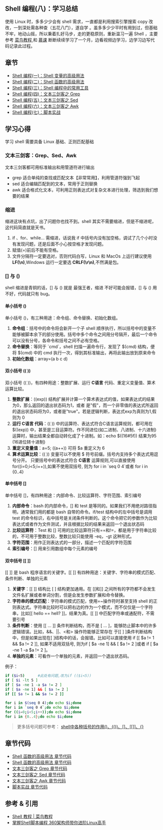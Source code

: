 ## Shell 编程(八)：学习总结
使用 Linux 时，多多少少会有 shell 需求，一直都是利用搜索引擎搜索 copy 改改，一到深处需各种查（五花八门），遂自学 。虽多多少少平时有用到过，但基础不牢，地动山摇，所以秉着扎好马步，走的更稳原则，重新温习一遍 Shell ，主要参考 [菜鸟教程 ](https://www.runoob.com/linux/linux-shell.html) 和 [慕课](https://coding.imooc.com/class/314.html) 断断续续学习了一个月，边看视频边学习，边学习边写代码记录此过程。
## 章节
- [Shell 编程(一)：Shell 变量的高级用法	](https://www.it927.com/article/50/shell-programming-1-advanced-usage-of-shell-variables)
- [ Shell 编程(二)：Shell 函数的高级用法 ](https://www.it927.com/article/51/shell-programming-2-advanced-usage-of-shell-variables)
- [ Shell 编程(三)：Shell 编程中的常用工具	](https://www.it927.com/article/52/shell-programming-3-common-tools-in-shell-programming)
- [ Shell 编程(四)：文本三剑客之 Grep	](https://www.it927.com/article/53/shell-programming-4-text-grep-of-the-three-musketeers)
- [ Shell 编程(五)：文本三剑客之 Sed	](https://www.it927.com/article/68/shell-programming-5-the-sed-of-the-text-three-musketeers)
- [ Shell 编程(六)：文本三剑客之 Awk](https://www.it927.com/article/69/shell-programming-6-text-awk-of-the-three-musketeerss)
- [ Shell 编程(七)：脚本实战](https://www.it927.com/article/70/shell-programming-7-script-practice)

## 学习心得
学习 shell 需要具备 Linux 基础、正则匹配基础
### 文本三剑客：Grep、Sed、Awk
文本三剑客都可用标准输出和用管道符进行输出
- grep 适合单纯的查找或匹配文本【非常常用】，利用管道符强到飞起
- sed 适合编辑匹配到的文本，常用于正则替换
- awk 适合格式化文本，可利用正则表达式对复杂文本进行处理，筛选到我们想要的结果

### 缩进
缩进这块有点坑，出了问题你也找不到。shell 其实不需要缩进，但是不缩进呢，这代码简直就是天书。

1. if 、for、while... 需缩进，话说我 if 中括号内没有加空格，调试了几个小时没有发现问题，还是后面不小心按空格才发现问题。
2. 赋值(=)前后不能有空格。
3. 文件分隔符一定要选对，否则代码白写，Linux 和 MacOs 上运行建议使用 **LF(\n)**,Windows 运行一定要选 **CRLF(\r\n)**,不然满是包。


### [] 与 ()
shell 缩进是青铜的话，[] 与 () 就是 最强王者，缩进 不好可能会报错，[] 与 () 用不好，代码就只有 bug。
#### 单小括号 ()
单小括号 ()，有三种用途：命令组、命令替换、初始化数组。
1. **命令组**：括号中的命令将会新开一个子 shell 顺序执行，所以括号中的变量不能够被脚本余下的部分使用。括号中多个命令之间用分号隔开，最后一个命令可以没有分号，各命令和括号之间不必有空格。
2. **命令替换**：等同于 \`cmd\`，shell 扫描一遍命令行，发现了 $(cmd) 结构，便将 $(cmd) 中的 cmd 执行一次，得到其标准输出，再将此输出放到原来命令
3. **初始化数组**：array=(a b c d)

#### 双小括号 (( ))
双小括号 (( ))，有四种用途：整数扩展、运行 **C语言** 代码、重定义变量值、算术运算比较。
1. **整数扩展**：((exp)) 结构扩展并计算一个算术表达式的值，如果表达式的结果为0，那么返回的退出状态码为1，或者 是"假"，而一个非零值的表达式所返回的退出状态码将为0，或者是"true"。若是逻辑判断，表达式exp为真则为1,假则为 0
2. **运行 C语言 代码**：(( )) 中的运算符、表达式符合C语言运算规则，都可用在 $((exp)) 中，甚至是三目运算符。作不同进位(如二进制、八进制、十六进制)运算时，输出结果全都自动转化成了十进制。如：echo $((16#5f)) 结果为95 (16进位转十进制)
3. **重定义变量值**：a=5; ((a++)) 可将 $a 重定义为 6
4. **算术运算比较**：(( )) 变量可以不使用 $ 符号前缀。括号内支持多个表达式用逗号分开。 只要括号中的表达式符合 **C语言** 运算规则,可以直接使用 for((i=0;i<5;i++)),如果不使用双括号, 则为 for i in \`seq 0 4\`或者 for i in {0..4}

#### 单中括号 []
单中括号 []，有四种用途：内部命令、比较运算符、字符范围、索引编号
1. **内部命令**：bash 的内部命令，[] 和 test 是等同的。如果我们不用绝对路径指明，通常我们用的都是 bash 自带的命令。if/test 结构中的左中括号是调用 test 的命令标识，右中括号是关闭条件判断的。这个命令把它的参数作为比较表达式或者作为文件测试，并且根据比较的结果来返回一个退出状态码
2. **比较运算符**：Test 和 [] 可用的比较运算符只有==和!=，都是用于字符串比较的，不可用于整数比较，整数比较只能使用 -eq，-gt 这种形式。
3. **字符范围**：用作正则表达式的一部分，描述一个匹配的字符范围
4. **索引编号**：[] 用来引用数组中每个元素的编号

#### 双中括号 [[ ]]
[[ ]] 是 bash 程序语言的关键字。[[ ]] 有四种用途：关键字、字符串的模式匹配、条件判断、单独的元素
1. **关键字**：[[ ]] 结构比 [ ] 结构更加通用。在 [[和]] 之间所有的字符都不会发生文件名扩展或者单词分割，但是会发生参数扩展和命令替换。
2. **字符串的模式匹配**：字符串的模式匹配，使用=~操作符时甚至支持 shell 的正则表达式。字符串比较时可以把右边的作为一个模式，而不仅仅是一个字符串，比如[[ hello == hell? ]]，结果为真。[[ ]] 中匹配字符串或通配符，不需要引号
3. **条件判断**：使用 [[ ... ]] 条件判断结构，而不是 [ ... ]，能够防止脚本中的许多逻辑错误。比如，&&、||、<和> 操作符能够正常存在 于[[ ] ]条件判断结构中，但是如果出现在[ ]结构中的话，会报错。比如可以直接使用 if [[ $a != 1 && $a != 2 ]], 如果不适用双括号, 则为if [ $a -ne 1] && [ $a != 2 ]或者 if [ $a -ne 1 -a $a != 2 ]。
4. **单独的元素**：可看作一个单独的元素，并返回一个退出状态码。

例子：
```bash
if ($i<5)      #此处有问题,改为if (($i<5))
if [ $i -lt 5 ]  
if [ $a -ne 1 -a $a != 2 ]  
if [ $a -ne 1] && [ $a != 2 ]  
if [[ $a != 1 && $a != 2 ]]  
   
for i in $(seq 0 4);do echo $i;done  
for i in `seq 0 4`;do echo $i;done  
for ((i=0;i<5;i++));do echo $i;done  
for i in {0..4};do echo $i;done  
```

> 更多括号问题可参考： [shell中各种括号的作用()、(())、[]、[[]]、{}](https://blog.csdn.net/taiyang1987912/article/details/39551385)

## 章节代码
- [Shell 函数的高级用法 章节代码 ](https://github.com/cxbdasheng/learn-shell/tree/main/advanced-usage-of-variables)
- [Shell 函数的高级用法 章节代码](https://github.com/cxbdasheng/learn-shell/tree/main/advanced-usage-of-function)
- [文本三剑客之 Grep 章节代码](https://github.com/cxbdasheng/learn-shell/tree/main/grep)
- [文本三剑客之 Sed 章节代码](https://github.com/cxbdasheng/learn-shell/tree/main/sed)
- [文本三剑客之 Awk 章节代码](https://github.com/cxbdasheng/learn-shell/tree/main/awk)
- [脚本实战 章节代码](https://github.com/cxbdasheng/learn-shell/tree/main/best-practices)


## 参考 & 引用
- [Shell 教程 | 菜鸟教程](https://www.runoob.com/linux/linux-shell.html)
- [掌握Shell脚本编程 360架构师带你进阶Linux高手](https://coding.imooc.com/class/314.html)